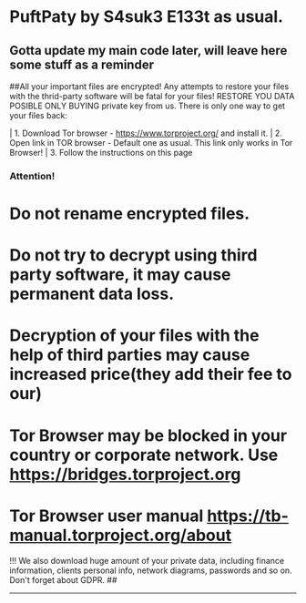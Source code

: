 # PuftPaty by S4suk3 E133t as usual.

## Gotta update my main code later, will leave here some stuff as a reminder ##

##All your important files are encrypted!
Any attempts to restore your files with the thrid-party software will be fatal for your files!
RESTORE YOU DATA POSIBLE ONLY BUYING private key from us.
There is only one way to get your files back:

| 1. Download Tor browser - https://www.torproject.org/ and install it.
| 2. Open link in TOR browser - Default one as usual.
This link only works in Tor Browser! 
| 3. Follow the instructions on this page

 ###  Attention! ###
 # Do not rename encrypted files.
 # Do not try to decrypt using third party software, it may cause permanent data loss.
 # Decryption of your files with the help of third parties may cause increased price(they add their fee to our)
 # Tor Browser may be blocked in your country or corporate network. Use https://bridges.torproject.org 
 # Tor Browser user manual https://tb-manual.torproject.org/about

!!! We also download huge amount of your private data, including finance information, clients personal info, network diagrams, passwords and so on. Don't forget about GDPR. ##


----------------------------------------------------------------------------------------------------------------------------------

